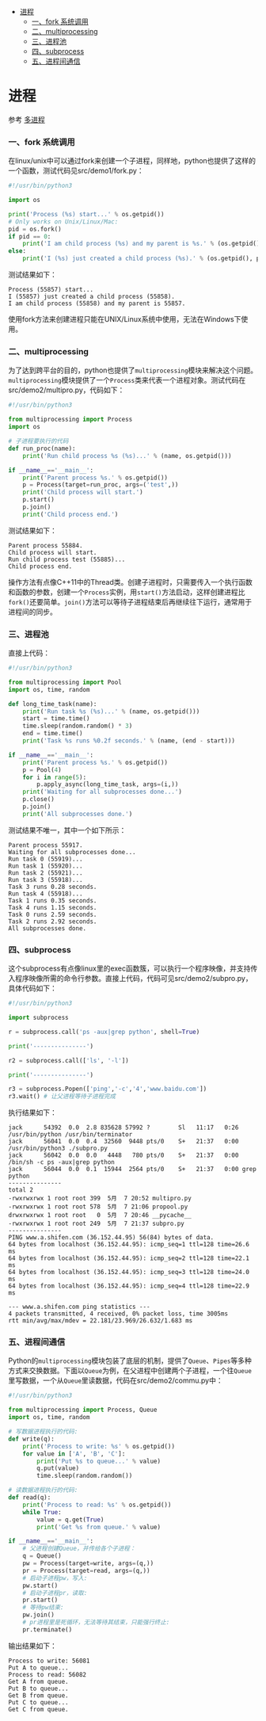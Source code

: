 <!-- START doctoc generated TOC please keep comment here to allow auto update -->
<!-- DON'T EDIT THIS SECTION, INSTEAD RE-RUN doctoc TO UPDATE -->

- [进程](#%E8%BF%9B%E7%A8%8B)
    - [一、fork 系统调用](#%E4%B8%80fork-%E7%B3%BB%E7%BB%9F%E8%B0%83%E7%94%A8)
    - [二、multiprocessing](#%E4%BA%8Cmultiprocessing)
    - [三、进程池](#%E4%B8%89%E8%BF%9B%E7%A8%8B%E6%B1%A0)
    - [四、subprocess](#%E5%9B%9Bsubprocess)
    - [五、进程间通信](#%E4%BA%94%E8%BF%9B%E7%A8%8B%E9%97%B4%E9%80%9A%E4%BF%A1)

<!-- END doctoc generated TOC please keep comment here to allow auto update -->

# 进程

参考 [多进程](https://www.liaoxuefeng.com/wiki/1016959663602400/1017628290184064)

### 一、fork 系统调用

在linux/unix中可以通过fork来创建一个子进程，同样地，python也提供了这样的一个函数，测试代码见src/demo1/fork.py：

```python
#!/usr/bin/python3

import os

print('Process (%s) start...' % os.getpid())
# Only works on Unix/Linux/Mac:
pid = os.fork()
if pid == 0:
    print('I am child process (%s) and my parent is %s.' % (os.getpid(), os.getppid()))
else:
    print('I (%s) just created a child process (%s).' % (os.getpid(), pid))
```

测试结果如下：

```
Process (55857) start...
I (55857) just created a child process (55858).
I am child process (55858) and my parent is 55857.
```

使用fork方法来创建进程只能在UNIX/Linux系统中使用，无法在Windows下使用。

### 二、multiprocessing

为了达到跨平台的目的，python也提供了`multiprocessing`模块来解决这个问题。`multiprocessing`模块提供了一个`Process`类来代表一个进程对象。测试代码在src/demo2/multipro.py，代码如下：

```python
#!/usr/bin/python3

from multiprocessing import Process
import os

# 子进程要执行的代码
def run_proc(name):
    print('Run child process %s (%s)...' % (name, os.getpid()))

if __name__=='__main__':
    print('Parent process %s.' % os.getpid())
    p = Process(target=run_proc, args=('test',))
    print('Child process will start.')
    p.start()
    p.join()
    print('Child process end.')
```

测试结果如下：

```
Parent process 55884.
Child process will start.
Run child process test (55885)...
Child process end.
```

操作方法有点像C++11中的Thread类。创建子进程时，只需要传入一个执行函数和函数的参数，创建一个`Process`实例，用`start()`方法启动，这样创建进程比`fork()`还要简单。`join()`方法可以等待子进程结束后再继续往下运行，通常用于进程间的同步。

### 三、进程池

直接上代码：

```python
#!/usr/bin/python3

from multiprocessing import Pool
import os, time, random

def long_time_task(name):
    print('Run task %s (%s)...' % (name, os.getpid()))
    start = time.time()
    time.sleep(random.random() * 3)
    end = time.time()
    print('Task %s runs %0.2f seconds.' % (name, (end - start)))

if __name__=='__main__':
    print('Parent process %s.' % os.getpid())
    p = Pool(4)
    for i in range(5):
        p.apply_async(long_time_task, args=(i,))
    print('Waiting for all subprocesses done...')
    p.close()
    p.join()
    print('All subprocesses done.')
```

测试结果不唯一，其中一个如下所示：

```
Parent process 55917.
Waiting for all subprocesses done...
Run task 0 (55919)...
Run task 1 (55920)...
Run task 2 (55921)...
Run task 3 (55918)...
Task 3 runs 0.28 seconds.
Run task 4 (55918)...
Task 1 runs 0.35 seconds.
Task 4 runs 1.15 seconds.
Task 0 runs 2.59 seconds.
Task 2 runs 2.92 seconds.
All subprocesses done.
```

### 四、subprocess

这个subprocess有点像linux里的exec函数簇，可以执行一个程序映像，并支持传入程序映像所需的命令行参数。直接上代码，代码可见src/demo2/subpro.py，具体代码如下：

```python
#!/usr/bin/python3

import subprocess

r = subprocess.call('ps -aux|grep python', shell=True)

print('---------------')

r2 = subprocess.call(['ls', '-l'])

print('---------------')

r3 = subprocess.Popen(['ping','-c','4','www.baidu.com'])
r3.wait() # 让父进程等待子进程完成
```

执行结果如下：

```shell
jack      54392  0.0  2.8 835628 57992 ?        Sl   11:17   0:26 /usr/bin/python /usr/bin/terminator
jack      56041  0.0  0.4  32560  9448 pts/0    S+   21:37   0:00 /usr/bin/python3 ./subpro.py
jack      56042  0.0  0.0   4448   780 pts/0    S+   21:37   0:00 /bin/sh -c ps -aux|grep python
jack      56044  0.0  0.1  15944  2564 pts/0    S+   21:37   0:00 grep python
---------------
total 2
-rwxrwxrwx 1 root root 399  5月  7 20:52 multipro.py
-rwxrwxrwx 1 root root 578  5月  7 21:06 propool.py
drwxrwxrwx 1 root root   0  5月  7 20:46 __pycache__
-rwxrwxrwx 1 root root 249  5月  7 21:37 subpro.py
---------------
PING www.a.shifen.com (36.152.44.95) 56(84) bytes of data.
64 bytes from localhost (36.152.44.95): icmp_seq=1 ttl=128 time=26.6 ms
64 bytes from localhost (36.152.44.95): icmp_seq=2 ttl=128 time=22.1 ms
64 bytes from localhost (36.152.44.95): icmp_seq=3 ttl=128 time=24.0 ms
64 bytes from localhost (36.152.44.95): icmp_seq=4 ttl=128 time=22.9 ms

--- www.a.shifen.com ping statistics ---
4 packets transmitted, 4 received, 0% packet loss, time 3005ms
rtt min/avg/max/mdev = 22.181/23.969/26.632/1.683 ms
```

### 五、进程间通信

Python的`multiprocessing`模块包装了底层的机制，提供了`Queue`、`Pipes`等多种方式来交换数据。下面以`Queue`为例，在父进程中创建两个子进程，一个往`Queue`里写数据，一个从`Queue`里读数据，代码在src/demo2/commu.py中：

```python
#!/usr/bin/python3

from multiprocessing import Process, Queue
import os, time, random

# 写数据进程执行的代码:
def write(q):
    print('Process to write: %s' % os.getpid())
    for value in ['A', 'B', 'C']:
        print('Put %s to queue...' % value)
        q.put(value)
        time.sleep(random.random())

# 读数据进程执行的代码:
def read(q):
    print('Process to read: %s' % os.getpid())
    while True:
        value = q.get(True)
        print('Get %s from queue.' % value)

if __name__=='__main__':
    # 父进程创建Queue，并传给各个子进程：
    q = Queue()
    pw = Process(target=write, args=(q,))
    pr = Process(target=read, args=(q,))
    # 启动子进程pw，写入:
    pw.start()
    # 启动子进程pr，读取:
    pr.start()
    # 等待pw结束:
    pw.join()
    # pr进程里是死循环，无法等待其结束，只能强行终止:
    pr.terminate()
```

输出结果如下：

```
Process to write: 56081
Put A to queue...
Process to read: 56082
Get A from queue.
Put B to queue...
Get B from queue.
Put C to queue...
Get C from queue.
```

